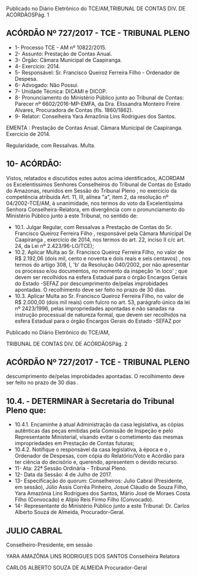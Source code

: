 Publicado  no  Diário Eletrônico do TCE/AM,TRIBUNAL DE CONTAS DIV. DE  ACÓRDÃOSPág. 1

## ACÓRDÃO Nº 727/2017 - TCE - TRIBUNAL PLENO

- 1- Processo TCE - AM nº 10822/2015.
- 2- Assunto: Prestação de Contas Anual.
- 3- Órgão: Câmara Municipal de Caapiranga.
- 4- Exercício: 2014.
- 5- Responsável: Sr. Francisco Queiroz Ferreira Filho - Ordenador de Despesa.
- 6- Advogado: Não Possui.
- 7- Unidade Técnica: DICAMI e DICOP.
- 8- Pronunciamento  do Ministério  Público  junto  ao Tribunal  de Contas: Parecer  nº 6602/2016-MP-EMFA,  da  Dra.  Elissandra  Monteiro  Freire  Alvares,  Procuradora  de Contas (fls. 1860/1862).
- 9- Relator: Conselheira Yara Amazônia Lins Rodrigues dos Santos.

EMENTA : Prestação  de  Contas  Anual.  Câmara Municipal de Caapiranga. Exercício de 2014.

Regularidade, com Ressalvas. Multa.

## 10-  ACÓRDÃO:

Vistos, relatados e discutidos estes autos acima identificados, ACORDAM os Excelentíssimos Senhores Conselheiros do Tribunal de Contas do Estado do Amazonas, reunidos em Sessão do Tribunal Pleno , no exercício da competência atribuída Art. 11, III, alínea "a", item 2, da resolução nº 04/2002-TCE/AM, à unanimidade, nos termos do voto da Excelentíssima Senhora Conselheira-Relatora, em divergência com o pronunciamento do Ministério Público junto a este Tribunal, no sentido de:

- 10.1. Julgar  Regular,  com  Ressalvas a  Prestação  de  Contas  do Sr. Francisco Queiroz Ferreira Filho , responsável pela Câmara Municipal De Caapiranga , exercício de 2014, nos termos do art. 22,  inciso II c/c art. 24, da Lei nº 2.423/96-LO/TCE);
- 10.2.  Aplicar Multa ao Sr. Francisco Queiroz Ferreira Filho, no valor de R$ 2.192,06 (dois mil, cento e noventa e dois reais e seis centavos) , nos termos do artigo 308, I, 'b' da Resolução 040/2002, por não apresentar os processo e/ou documentos, no momento da inspeção 'in loco' ; que devem ser recolhidos na esfera Estadual para o órgão Encargos Gerais do Estado -SEFAZ por descumprimento de/pelas improbidades apontadas. O recolhimento deve ser feito no prazo de 30 dias.
- 10.3.  Aplicar Multa ao Sr. Francisco Queiroz Ferreira Filho, no valor de R$ 2.000,00 (dois mil reais) com fulcro no art. 53, parágrafo único da lei nº 2423/1996, pelas impropriedades apontadas e não sanadas na instrução processual  de  natureza  formal,  que  devem  ser  recolhidos  na  esfera Estadual para o órgão  Encargos  Gerais  do  Estado -SEFAZ  por

Publicado  no  Diário Eletrônico do TCE/AM,

TRIBUNAL DE CONTAS DIV. DE  ACÓRDÃOSPág. 2

## ACÓRDÃO Nº 727/2017 - TCE - TRIBUNAL PLENO

descumprimento de/pelas improbidades apontadas. O recolhimento deve ser feito no prazo de 30 dias .

## 10.4.  - DETERMINAR à Secretaria do Tribunal Pleno que:

- 10.4.1. Encaminhe à atual Administração da casa legislativa, as cópias autênticas das peças emitidas pela Comissão de Inspeção e pelo Representante Ministerial, visando evitar o cometimento das mesmas impropriedades em Prestação de Contas futuras;
- 10.4.2. Notifique o responsável da casa legislativa, à época  e o , Ordenador de Despesas, com cópia do Relatório/Voto e Acórdão para ter ciência do decisório e, querendo, apresentem o devido recurso.
- 11-  Ata: 22ª Sessão Ordinária - Tribunal Pleno.
- 12-  Data da Sessão: 4 de Julho de 2017.
- 13-  Especificação do quorum: Conselheiros: Julio Cabral (Presidente, em sessão), Júlio Assis Corrêa Pinheiro, Josué Cláudio de Souza Filho, Yara Amazônia Lins Rodrigues dos Santos, Mário José de Moraes Costa Filho (Convocado) e Alípio Reis Firmo Filho (Convocado).
- 14-  Representante do Ministério Público junto a este Tribunal: Dr. Carlos Alberto Souza de Almeida, Procurador-Geral.

## JULIO CABRAL

Conselheiro-Presidente, em sessão

YARA AMAZÔNIA LINS RODRIGUES DOS SANTOS Conselheira Relatora

CARLOS ALBERTO SOUZA DE ALMEIDA Procurador-Geral
